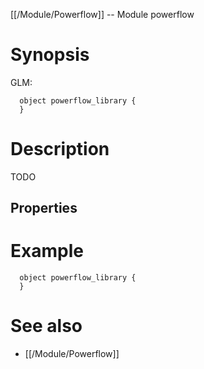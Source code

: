 [[/Module/Powerflow]] -- Module powerflow

# Synopsis
GLM:
~~~
  object powerflow_library {
  }
~~~

# Description

TODO

## Properties

# Example

~~~
  object powerflow_library {
  }
~~~

# See also
* [[/Module/Powerflow]]

